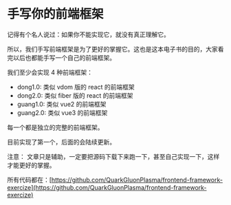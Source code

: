 # 手写你的前端框架

记得有个名人说过：如果你不能实现它，就没有真正理解它。

所以，我们手写前端框架是为了更好的掌握它。这也是这本电子书的目的，大家看完以后也都能手写一个自己的前端框架。

我们至少会实现 4 种前端框架：

 - dong1.0: 类似 vdom 版的 react 的前端框架
 - dong2.0: 类似 fiber 版的 react 的前端框架
 - guang1.0: 类似 vue2 的前端框架
 - guang2.0: 类似 vue3 的前端框架

每一个都是独立的完整的前端框架。

目前实现了第一个，后面的会陆续更新。

注意： 文章只是辅助，一定要把源码下载下来跑一下，甚至自己实现一下，这样才能更好的掌握。

所有代码都在：[https://github.com/QuarkGluonPlasma/frontend-framework-exercize](https://github.com/QuarkGluonPlasma/frontend-framework-exercize)
